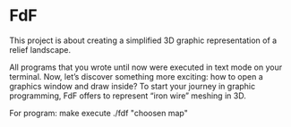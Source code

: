 # FdF
This project is about creating a simplified 3D graphic representation of a relief landscape.

All programs that you wrote until now were executed in text mode on your terminal. Now, let’s discover something more exciting: how to open a graphics window and draw inside? To start your journey in graphic programming, FdF offers to represent “iron wire” meshing in 3D.

For program: make
execute ./fdf "choosen map"